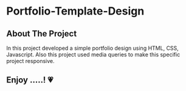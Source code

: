 # Portfolio-Template-Design

## About The Project

In this project developed a simple portfolio design using HTML, CSS, Javascript. Also this project used media queries to make this specific project responsive. 

## Enjoy .....! <span class="heart-icon">&#128151;</span>

